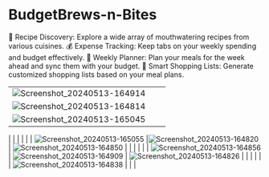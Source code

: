 # BudgetBrews-n-Bites
🍳 Recipe Discovery: Explore a wide array of mouthwatering recipes from various cuisines.  💰 Expense Tracking: Keep tabs on your weekly spending and budget effectively.  📅 Weekly Planner: Plan your meals for the week ahead and sync them with your budget.  🛒 Smart Shopping Lists: Generate customized shopping lists based on your meal plans.



|                                       |                                      |                                       |
| ------------------------------------------- | ------------------------------------------- | -------------------------------------------- |
| ![Screenshot_20240513-164914](https://github.com/Noman050/BudgetBrews_n_Bites/assets/107186063/eea0fead-76ea-46e2-8dcb-72357c85f306)
 | ![Screenshot_20240513-164814](https://github.com/Noman050/BudgetBrews_n_Bites/assets/107186063/3768d185-8a54-4769-8f10-7492c1f2d9b2)
 | ![Screenshot_20240513-165045](https://github.com/Noman050/BudgetBrews_n_Bites/assets/107186063/7a41155c-f55b-4925-a48a-dbf112fe5d16)
 |
|                                       |                                      |                                      |
| ![Screenshot_20240513-165055](https://github.com/Noman050/BudgetBrews_n_Bites/assets/107186063/247282b6-3286-40b0-9f9e-1ebf2d9592a7)
 |![Screenshot_20240513-164820](https://github.com/Noman050/BudgetBrews_n_Bites/assets/107186063/b222c9f7-4d15-4816-a82d-5a2a5c734684)
 | ![Screenshot_20240513-164850](https://github.com/Noman050/BudgetBrews_n_Bites/assets/107186063/90f57fc0-2baa-450f-902e-4385c718ed84)
 |
|                                     |                                     |                                      |
| ![Screenshot_20240513-164856](https://github.com/Noman050/BudgetBrews_n_Bites/assets/107186063/19e6db2c-4d9a-4f61-b4c6-208cba415c67)
 | ![Screenshot_20240513-164909](https://github.com/Noman050/BudgetBrews_n_Bites/assets/107186063/2497e167-435f-4ca8-b535-102defb180c5)
 | ![Screenshot_20240513-164826](https://github.com/Noman050/BudgetBrews_n_Bites/assets/107186063/aabd9638-0983-4947-9771-19637171b724)
 |
|                                     |                                             |                                              |
| ![Screenshot_20240513-164838](https://github.com/Noman050/BudgetBrews_n_Bites/assets/107186063/3f9d131b-d20d-4602-983c-79fea56f380b) |                                           |                                              |
